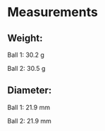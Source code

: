 # Measurements
## Weight:

Ball 1: 30.2 g

Ball 2: 30.5 g

## Diameter:

Ball 1: 21.9 mm

Ball 2: 21.9 mm
